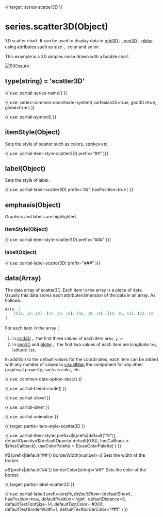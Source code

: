 {{ target: series-scatter3D }}

# series.scatter3D(Object)

3D scatter chart. It can be used to display data in [grid3D](~grid3D)，[ geo3D](~geo3D)，[globe](~globe) using attributes such as size 、color and so on.

This example is a 3D simplex noise drawn with a bubble chart.

![500xauto](~scatter3D.png)

## type(string) = 'scatter3D'

{{ use: partial-series-name() }}

{{ use: series-common-coordinate-system(
    cartesian3D=true,
    geo3D=true,
    globe=true
 ) }}

{{ use: partial-symbol() }}

## itemStyle(Object)

Sets the style of scatter such as colors, strokes etc.

{{ use: partial-item-style-scatter3D(
    prefix="##"
)}}

## label(Object)

Sets the style of label.

{{ use: partial-label-scatter3D(
    prefix='##',
    hasPosition=true
) }}

## emphasis(Object)

Graphics and labels are highlighted.

### itemStyle(Object)
{{ use: partial-item-style-scatter3D(
    prefix="###"
)}}

### label(Object)
{{ use: partial-label-scatter3D(
    prefix="###"
)}}

## data(Array)

The data array of scatter3D. Each item in the array is a piece of data. Usually this data stores each attribute/dimension of the data in an array. As Follows:
```js
data: [
    [[12, 14, 10], [34, 50, 15], [56, 30, 20], [10, 15, 12], [23, 10, 14]]
]
```

For each item in the array：

1. In [grid3D](~grid3D) ，the first three values of each item are`x`, `y`, `z`.
2. In [geo3D](~geo3D) and [globe](globe) ，the first two values of each item  are longitude `lng`, latitude `lat`,

In addition to the default values for the coordinates, each item can be added with any number of values to [visualMap](~visualMap) the component for any other graphical property, such as color, etc.

{{ use: common-data-option-desc() }}


{{ use: partial-blend-mode() }}

{{ use: partial-zlevel }}

{{ use: partial-silent }}

{{ use: partial-animation }}



{{ target: partial-item-style-scatter3D }}

{{ use: partial-item-style(
    prefix=${prefix|default('##')},
    defaultOpacity=${defaultOpacity|default(0.8)},
    hasCallback = ${hasCallback},
    useColorPalette = ${useColorPalette}
) }}

#${prefix|default('##')} borderWidth(number)=0
Sets the width of the border.

#${prefix|default('##')} borderColor(string)='#fff'
Sets the color of the border.


{{ target: partial-label-scatter3D }}

{{ use: partial-label(
    prefix=${prefix},
    defaultShow=${defaultShow},
    hasPosition=true,
    defaultPosition='right',
    defaultDistance=5,
    defaultTextFontSize=14,
    defaultTextColor='#000',
    defaultTextBorderWidth=1,
    defaultTextBorderColor="#fff"
) }}

